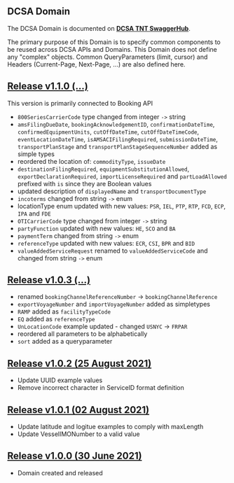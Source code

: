 ## DCSA Domain

The DCSA Domain is documented on [**DCSA TNT SwaggerHub**](https://app.swaggerhub.com/apis/dcsaorg/DCSA_TNT).

The primary purpose of this Domain is to specify common components to be reused across DCSA APIs and Domains. This Domain does not define any "complex" objects. Common QueryParameters (limit, cursor) and Headers (Current-Page, Next-Page, ...) are also defined here.

<a name="v110"></a>[Release v1.1.0 (...)](https://app.swaggerhub.com/domains-docs/dcsaorg/DCSA_DOMAIN/1.1.0)
---
This version is primarily connected to Booking API

- `800SeriesCarrierCode` type changed from integer `->` string
- `amsFilingDueDate`, `bookingAcknowledgementID`, `confirmationDateTime`, `confirmedEquipmentUnits`, `cutOffDateTime`, `cutOffDateTimeCode`, `eventLocationDateTime`, `isAMSACIFilingRequired`, `submissionDateTime`, `transportPlanStage` and `transportPlanStageSequenceNumber` added as simple types
- reordered the location of: `commodityType`, `issueDate`
- `destinationFilingRequired`, `equipmentSubstitutionAllowed`, `exportDeclarationRequired`, `importLicenseRequired` and `partLoadAllowed` prefixed with `is` since they are Boolean values
- updated description of `displayedName` and `transportDocumentType`
- `incoterms` changed from string `->` enum
- locationType enum updated with new values: `PSR`, `IEL`, `PTP`, `RTP`, `FCD`, `ECP`, `IPA` and `FDE`
- `OTICarrierCode` type changed from integer `->` string
- `partyFunction` updated with new values: `HE`, `SCO` and `BA`
- `paymentTerm` changed from string `->` enum
- `referenceType` updated with new values: `ECR`, `CSI`, `BPR` and `BID`
- `valueAddedServiceRequest` renamed to `valueAddedServiceCode` and changed from string `->` enum

<a name="v103"></a>[Release v1.0.3 (...)](https://app.swaggerhub.com/domains-docs/dcsaorg/DCSA_DOMAIN/1.0.3)
---
- renamed `bookingChannelReferenceNumber` -> `bookingChannelReference`
- `exportVoyageNumber` and `importVoyageNumber` added as simpletypes
- `RAMP` added as `facilityTypeCode`
- `EQ` added as `referenceType`
- `UnLocationCode` example updated - changed `USNYC` -> `FRPAR`
- reordered all parameters to be alphabetically
- `sort` added as a queryparameter

<a name="v102"></a>[Release v1.0.2 (25 August 2021)](https://app.swaggerhub.com/domains-docs/dcsaorg/DCSA_DOMAIN/1.0.2)
---
- Update UUID example values
- Remove incorrect character in ServiceID format definition

<a name="v101"></a>[Release v1.0.1 (02 August 2021)](https://app.swaggerhub.com/domains-docs/dcsaorg/DCSA_DOMAIN/1.0.1)
---
- Update latitude and logitue examples to comply with maxLength
- Update VesselIMONumber to a valid value

<a name="v100"></a>[Release v1.0.0 (30 June 2021)](https://app.swaggerhub.com/domains-docs/dcsaorg/DCSA_DOMAIN/1.0.0)
---
- Domain created and released

